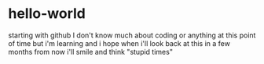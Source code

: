 # hello-world
starting with github
I don't know much about coding or anything at this point of time but i'm learning and i hope when i'll look back at this in a few months from now i'll smile and think "stupid times"
